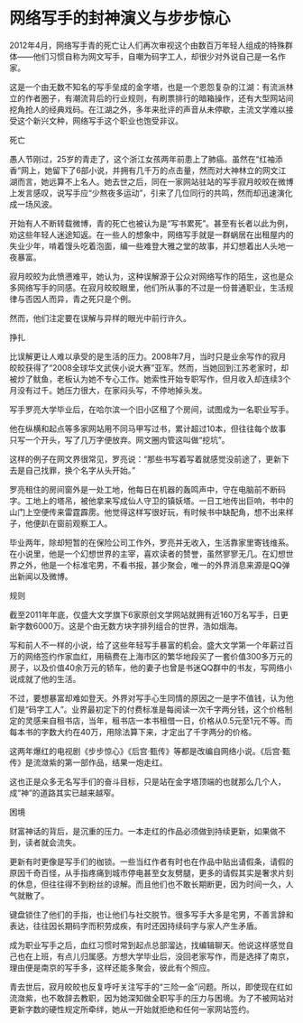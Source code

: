 # 网络写手的封神演义与步步惊心

2012年4月，网络写手青的死亡让人们再次审视这个由数百万年轻人组成的特殊群体——他们习惯自称为网文写手，自嘲为码字工人，却很少对外说自己是一名作家。

这是一个由无数不知名的写手垒成的金字塔，也是一个恩怨复杂的江湖：有流派林立的作者圈子，有潮流背后的行业规则，有刷票排行的暗箱操作，还有大型网站间挖角抢人的经典戏码。在江湖之外，多年来批评的声音从未停歇，主流文学难以接受这个新兴文种，网络写手这个职业也饱受非议。

死亡

愚人节刚过，25岁的青走了，这个浙江女孩两年前患上了肺癌。虽然在“红袖添香”网上，她留下了6部小说，并拥有几千万的点击量，然而对大神林立的网文江湖而言，她远算不上名人。她去世之后，同在一家网站驻站的写手寂月皎皎在微博上发言感叹，说写手应“少熬夜多运动”，引来了几位同行的共鸣，然而却迅速演化成一场风波。

开始有人不断转载微博，青的死亡也被认为是“写书累死”。甚至有长者以此为例，劝这些年轻人迷途知返。在一些人的想象中，网络写手就是一群蜗居在出租屋内的失业少年，啃着馒头吃着泡面，编一些难登大雅之堂的故事，并幻想着出人头地一夜暴富。

寂月皎皎为此愤懑难平，她认为，这种误解源于公众对网络写作的陌生，这也是众多网络写手的同感。在寂月皎皎眼里，他们所从事的不过是一份普通职业，生活规律与否因人而异，青之死只是个例。

然而，他们注定要在误解与异样的眼光中前行许久。

挣扎

比误解更让人难以承受的是生活的压力。2008年7月，当时只是业余写作的寂月皎皎获得了“2008全球华文武侠小说大赛”亚军。然而，当她回到江苏老家时，却被炒了鱿鱼，老板认为她不专心工作。她索性开始专职写作，但月收入却连续3个月没有过千。她压力很大，在家闷头写，不停地掉头发。

写手罗亮大学毕业后，在哈尔滨一个旧小区租了个房间，试图成为一名职业写手。

他在纵横和起点等多家网站用不同马甲写过书，累计超过10本，但往往每个故事只写一个开头，写了几万字便放弃。网文圈内管这叫做“挖坑”。

这样的例子在网文界很常见，罗亮说：“那些书写着写着就感觉没前途了，更新下去是自己找罪，换个名字从头开始。”

罗亮租住的房间窗外是一处工地，他每日在机器的轰鸣声中，守在电脑前不断码字。工地上的塔吊，被他拿来写成仙人守卫的镇妖塔。一日工地传出巨响，书中的山门上空便传来雷霆霹雳。他觉得这样写很好玩，有时候书中缺配角，想不出来样子，他便趴在窗前观察工人。

毕业两年，除却短暂的在保险公司工作外，罗亮并无收入，生活靠家里寄钱维系。在小说里，他是一个幻想世界的主宰，喜欢读者的赞誉，虽然寥寥无几。在幻想世界之外，他是一个标准宅男，不看书报，甚少聚会，唯一的外界消息来源是QQ弹出新闻以及微博。

规则

截至2011年年底，仅盛大文学旗下6家原创文学网站就拥有近160万名写手，日更新字数6000万。这是个由无数方块字排列组合的世界，浩如烟海。

写和前人不一样的小说，给了这些年轻写手暴富的机会。盛大文学第一个年薪过百万的网络签约作家血红，用稿费在上海市区的繁华地段买了一套价值300多万元的房子，以及价值40余万元的轿车，他的妻子也曾是书迷QQ群中的书友，写网络小说成就了他的生活。

不过，要想暴富却难如登天。外界对写手心生同情的原因之一是字不值钱，认为他们是“码字工人”。业界最初定下的付费标准是每阅读一次千字两分钱，这个价格制定的灵感来自租书店，当年，租书店一本书租借一日，价格从0.5元至1元不等。而每本书的字数大约在40万，用除法算下来，才定出了千字两分的价格。

这两年爆红的电视剧《步步惊心》《后宫·甄传》等都是改编自网络小说。《后宫·甄传》是流潋紫的第一部作品，结果一炮走红。

这也正是众多无名写手们的奋斗目标，只是站在金字塔顶端的也就那么几个人，成“神”的道路其实已越来越窄。

困境

财富神话的背后，是沉重的压力。一本走红的作品必须做到持续更新，如果做不到，读者就会流失。

更新有时更像是写手们的枷锁。一些当红作者有时也在作品中贴出请假条，请假的原因千奇百怪，从手指疼痛到城市停电甚至女友劈腿，更多的请假其实是奢求片刻的休息，但往往得不到粉丝的谅解。而且他们也不敢长期断更，因为时间一久，人气就散了。

键盘锁住了他们的手指，也让他们与社交脱节。很多写手大多是宅男，不善言辞和表达，往往因长期码字而积劳成疾，有时还因持续码字与家人产生矛盾。

成为职业写手之后，血红习惯时常到起点总部溜达，找编辑聊天。他说这样感觉自己也在上班，有点儿归属感。方想大学毕业后，没回老家写作，而是选择了南京，理由便是南京的写手多，这样还能多聚会，彼此有个照应。

青去世后，寂月皎皎也反复呼吁关注写手的“三险一金”问题。所以，即使现在红如流潋紫，也不敢辞去教职，因为她深知做全职写手的压力与困境。为了不被网站对更新字数的硬性规定所牵绊，她从一开始就拒绝和任何一家网站签约。